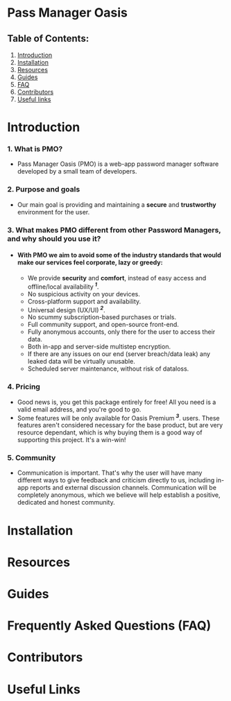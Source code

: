 # Pass Manager Oasis

## Table of Contents:
1. [Introduction](#Introduction)
2. [Installation](#Installation)
3. [Resources](#Resources)
4. [Guides](#Guides)
5. [FAQ](#FAQ)
6. [Contributors](#Contributors)
7. [Useful links](#Useful%20links)

# Introduction

### 1. What is PMO?

* Pass Manager Oasis (PMO) is a web-app password manager software developed by a small team of developers.

### 2. Purpose and goals

* Our main goal is providing and maintaining a **secure** and **trustworthy** environment for the user.

### 3. What makes PMO different from other Password Managers, and why should you use it?

*  #### With PMO we aim to avoid some of the industry standards that would make our services feel corporate, lazy or greedy:
   * We provide **security** and **comfort**, instead of easy access and offline/local availability<sup> **_1_**</sup>.
   * No suspicious activity on your devices.
   * Cross-platform support and availability.
   * Universal design (UX/UI)<sup> **_2_**</sup>.
   * No scummy subscription-based purchases or trials.
   * Full community support, and open-source front-end.
   * Fully anonymous accounts, only there for the user to access their data.
   * Both in-app and server-side multistep encryption.
   * If there are any issues on our end (server breach/data leak) any leaked data will be virtually unusable.
   * Scheduled server maintenance, without risk of dataloss.
  
### 4. Pricing

* Good news is, you get this package entirely for free! All you need is a valid email address, and you're good to go.
* Some features will be only available for Oasis Premium<sup> **_3_**</sup>. users. These features aren't considered necessary for the base product, but are very resource dependant, which is why buying them is a good way of supporting this project. It's a win-win!

### 5. Community

* Communication is important. That's why the user will have many different ways to give feedback and criticism directly to us, including in-app reports and external discussion channels. Communication will be completely anonymous, which we believe will help establish a positive, dedicated and honest community.

# Installation
# Resources
# Guides
# Frequently Asked Questions (FAQ)
# Contributors
# Useful Links
